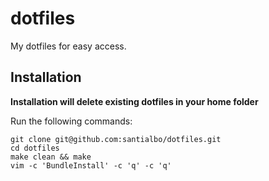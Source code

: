 dotfiles
========

My dotfiles for easy access.

Installation
------------
**Installation will delete existing dotfiles in your home folder**

Run the following commands:

    git clone git@github.com:santialbo/dotfiles.git
    cd dotfiles
    make clean && make
    vim -c 'BundleInstall' -c 'q' -c 'q'
